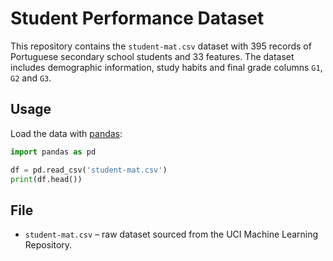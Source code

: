 # Student Performance Dataset

This repository contains the `student-mat.csv` dataset with 395 records of Portuguese secondary school students and 33 features. The dataset includes demographic information, study habits and final grade columns `G1`, `G2` and `G3`.

## Usage

Load the data with [pandas](https://pandas.pydata.org/):

```python
import pandas as pd

df = pd.read_csv('student-mat.csv')
print(df.head())
```

## File

- `student-mat.csv` – raw dataset sourced from the UCI Machine Learning Repository.
